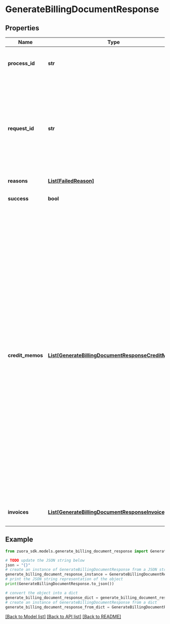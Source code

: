 # GenerateBillingDocumentResponse


## Properties

Name | Type | Description | Notes
------------ | ------------- | ------------- | -------------
**process_id** | **str** | The Id of the process that handle the operation.  | [optional] 
**request_id** | **str** | Unique request identifier. If you need to contact us about a specific request, providing the request identifier will ensure the fastest possible resolution.  | [optional] 
**reasons** | [**List[FailedReason]**](FailedReason.md) |  | [optional] 
**success** | **bool** | Indicates whether the call succeeded.  | [optional] 
**credit_memos** | [**List[GenerateBillingDocumentResponseCreditMemo]**](GenerateBillingDocumentResponseCreditMemo.md) | Container for generated credit memos.  **Note:** This container is only available if you have [Invoice Settlement](https://knowledgecenter.zuora.com/Billing/Billing_and_Payments/Invoice_Settlement) enabled. The Invoice Settlement feature is generally available as of Zuora Billing Release 296 (March 2021). This feature includes Unapplied Payments, Credit and Debit Memo, and Invoice Item Settlement. If you want to enable Invoice Settlement, see [Invoice Settlement Enablement and Checklist Guide](https://knowledgecenter.zuora.com/Billing/Billing_and_Payments/Invoice_Settlement/Invoice_Settlement_Migration_Checklist_and_Guide) for more information.  | [optional] 
**invoices** | [**List[GenerateBillingDocumentResponseInvoice]**](GenerateBillingDocumentResponseInvoice.md) | Container for generated invoices.  | [optional] 

## Example

```python
from zuora_sdk.models.generate_billing_document_response import GenerateBillingDocumentResponse

# TODO update the JSON string below
json = "{}"
# create an instance of GenerateBillingDocumentResponse from a JSON string
generate_billing_document_response_instance = GenerateBillingDocumentResponse.from_json(json)
# print the JSON string representation of the object
print(GenerateBillingDocumentResponse.to_json())

# convert the object into a dict
generate_billing_document_response_dict = generate_billing_document_response_instance.to_dict()
# create an instance of GenerateBillingDocumentResponse from a dict
generate_billing_document_response_from_dict = GenerateBillingDocumentResponse.from_dict(generate_billing_document_response_dict)
```
[[Back to Model list]](../README.md#documentation-for-models) [[Back to API list]](../README.md#documentation-for-api-endpoints) [[Back to README]](../README.md)


